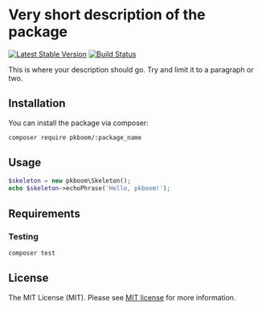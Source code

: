 # Very short description of the package

[![Latest Stable Version](https://poser.pugx.org/pkboom/laravel-calm/v/stable)](https://packagist.org/packages/pkboom/laravel-calm)
[![Build Status](https://travis-ci.com/pkboom/laravel-calm.svg?branch=master)](https://travis-ci.com/pkboom/laravel-calm)

This is where your description should go. Try and limit it to a paragraph or two.

## Installation

You can install the package via composer:

```bash
composer require pkboom/:package_name
```

## Usage

``` php
$skeleton = new pkboom\Skeleton();
echo $skeleton->echoPhrase('Hello, pkboom!');
```

## Requirements

### Testing

``` bash
composer test
```

## License

The MIT License (MIT). Please see [MIT license](http://opensource.org/licenses/MIT) for more information.
